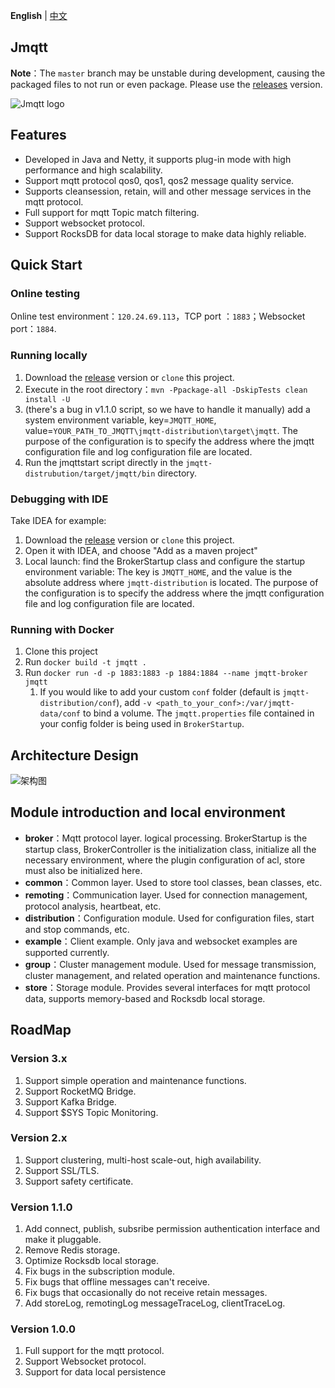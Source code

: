 **English** | [中文](README_CN.md)
##  Jmqtt

**Note**：The `master` branch may be unstable during development, causing the packaged files to not run or even package. Please use the [releases](https://github.com/Cicizz/jmqtt/releases)  version. 

![Jmqtt logo](jmqtt.png)

## Features

* Developed in Java and Netty, it supports plug-in mode with high performance and high scalability.
* Support mqtt protocol qos0, qos1, qos2 message quality service.
* Supports cleansession, retain, will and other message services in the mqtt protocol.
* Full support for mqtt Topic match filtering.
* Support websocket protocol.
* Support RocksDB for data local storage to make data highly reliable.

## Quick Start

### Online testing
Online test environment：`120.24.69.113`，TCP port ：`1883`；Websocket port：`1884`.

### Running locally
1. Download the [release](https://github.com/Cicizz/jmqtt/releases) version or `clone` this project.
2. Execute in the root directory：`mvn -Ppackage-all -DskipTests clean install -U`
3. (there's a bug in v1.1.0 script, so we have to handle it manually) add a system environment variable, key=`JMQTT_HOME`, value=`YOUR_PATH_TO_JMQTT\jmqtt-distribution\target\jmqtt`. The purpose of the configuration is to specify the address where the jmqtt configuration file and log configuration file are located.
4. Run the jmqttstart script directly in the `jmqtt-distrubution/target/jmqtt/bin` directory.

### Debugging with IDE
Take IDEA for example:
1. Download the [release](https://github.com/Cicizz/jmqtt/releases) version or `clone` this project.
2. Open it with IDEA, and choose "Add as a maven project"
3. Local launch: find the BrokerStartup class and configure the startup environment variable: The key is `JMQTT_HOME`, and the value is the absolute address where `jmqtt-distribution` is located. The purpose of the configuration is to specify the address where the jmqtt configuration file and log configuration file are located.

### Running with Docker
1. Clone this project
2. Run `docker build -t jmqtt .`
3. Run `docker run -d -p 1883:1883 -p 1884:1884 --name jmqtt-broker jmqtt`
   1. If you would like to add your custom `conf` folder (default is `jmqtt-distribution/conf`), add `-v <path_to_your_conf>:/var/jmqtt-data/conf` to bind a volume. The `jmqtt.properties` file contained in your config folder is being used in `BrokerStartup`.

## Architecture Design

![架构图](jmqtt%20design.jpg)
## Module introduction and local environment

* **broker**：Mqtt protocol layer. logical processing. BrokerStartup is the startup class, BrokerController is the initialization class, initialize all the necessary environment, where the plugin configuration of acl, store must also be initialized here.
* **common**：Common layer. Used to store tool classes, bean classes, etc.
* **remoting**：Communication layer. Used for connection management, protocol analysis, heartbeat, etc.
* **distribution**：Configuration module. Used for configuration files, start and stop commands, etc.
* **example**：Client example. Only java and websocket examples are supported currently.
* **group**：Cluster management module. Used for message transmission, cluster management, and related operation and maintenance functions.
* **store**：Storage module. Provides several interfaces for mqtt protocol data, supports memory-based and Rocksdb local storage.

## RoadMap

### Version 3.x

1. Support simple operation and maintenance functions.
2. Support RocketMQ Bridge.
3. Support Kafka Bridge.
4. Support $SYS Topic Monitoring.

### Version 2.x

1. Support clustering, multi-host scale-out, high availability.
2. Support SSL/TLS.
3. Support safety certificate.

### Version 1.1.0

1. Add connect, publish, subsribe permission authentication interface and make it pluggable.
2. Remove Redis storage.
3. Optimize Rocksdb local storage.
4. Fix bugs in the subscription module.
5. Fix bugs that offline messages can't receive.
6. Fix bugs that occasionally do not receive retain messages.
7. Add storeLog, remotingLog messageTraceLog, clientTraceLog.

### Version 1.0.0

1. Full support for the mqtt protocol.
2. Support Websocket protocol.
3. Support for data local persistence
